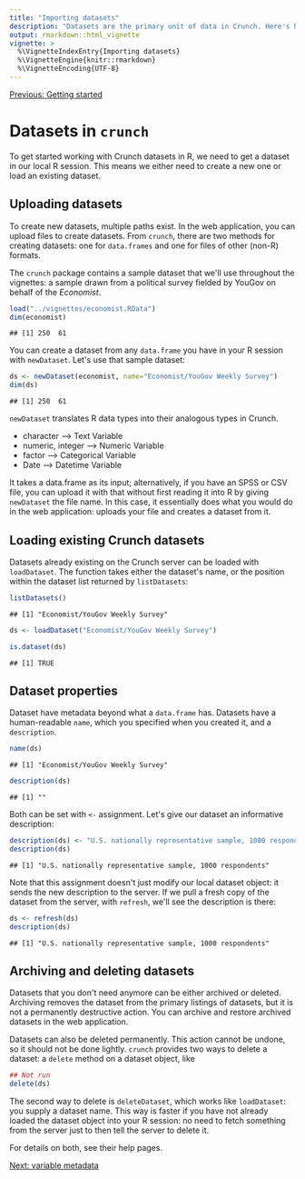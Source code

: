 ```yaml
---
title: "Importing datasets"
description: "Datasets are the primary unit of data in Crunch. Here's how to import data and load existing datasets in your R session."
output: rmarkdown::html_vignette
vignette: >
  %\VignetteIndexEntry{Importing datasets}
  %\VignetteEngine{knitr::rmarkdown}
  %\VignetteEncoding{UTF-8}
---
```


[Previous: Getting started](getting-started.md)



# Datasets in `crunch`

To get started working with Crunch datasets in R, we need to get a dataset in our local R session. This means we either need to create a new one or load an existing dataset.

## Uploading datasets

To create new datasets, multiple paths exist. In the web application, you can upload files to create datasets. From `crunch`, there are two methods for creating datasets: one for `data.frames` and one for files of other (non-R) formats.

The `crunch` package contains a sample dataset that we'll use throughout the vignettes: a sample drawn from a political survey fielded by YouGov on behalf of the _Economist_.


```r
load("../vignettes/economist.RData")
dim(economist)
```

```
## [1] 250  61
```

You can create a dataset from any `data.frame` you have in your R session with `newDataset`. Let's use that sample dataset:


```r
ds <- newDataset(economist, name="Economist/YouGov Weekly Survey")
dim(ds)
```

```
## [1] 250  61
```

`newDataset` translates R data types into their analogous types in Crunch.

* character --> Text Variable
* numeric, integer --> Numeric Variable
* factor --> Categorical Variable
* Date --> Datetime Variable

It takes a data.frame as its input; alternatively, if you have an SPSS or CSV file, you can upload it with that without first reading it into R by giving `newDataset` the file name. In this case, it essentially does what you would do in the web application: uploads your file and creates a dataset from it.

## Loading existing Crunch datasets

Datasets already existing on the Crunch server can be loaded with `loadDataset`. The function takes either the dataset's name, or the position within the dataset list returned by `listDatasets`:


```r
listDatasets()
```
```
## [1] "Economist/YouGov Weekly Survey"
```

```r
ds <- loadDataset("Economist/YouGov Weekly Survey")
```

```r
is.dataset(ds)
```

```
## [1] TRUE
```

## Dataset properties

Dataset have metadata beyond what a `data.frame` has. Datasets have a human-readable `name`, which you specified when you created it, and a `description`.


```r
name(ds)
```

```
## [1] "Economist/YouGov Weekly Survey"
```

```r
description(ds)
```

```
## [1] ""
```

Both can be set with `<-` assignment. Let's give our dataset an informative description:


```r
description(ds) <- "U.S. nationally representative sample, 1000 respondents"
description(ds)
```
```
## [1] "U.S. nationally representative sample, 1000 respondents"
```

Note that this assignment doesn't just modify our local dataset object: it sends the new description to the server. If we pull a fresh copy of the dataset from the server, with `refresh`, we'll see the description is there:


```r
ds <- refresh(ds)
description(ds)
```
```
## [1] "U.S. nationally representative sample, 1000 respondents"
```

## Archiving and deleting datasets

Datasets that you don't need anymore can be either archived or deleted. Archiving removes the dataset from the primary listings of datasets, but it is not a permanently destructive action. You can archive and restore archived datasets in the web application.

Datasets can also be deleted permanently. This action cannot be undone, so it should not be done lightly. `crunch` provides two ways to delete a dataset: a `delete` method on a dataset object, like


```r
## Not run
delete(ds)
```

The second way to delete is `deleteDataset`, which works like `loadDataset`: you supply a dataset name. This way is faster if you have not already loaded the dataset object into your R session: no need to fetch something from the server just to then tell the server to delete it.

For details on both, see their help pages.

[Next: variable metadata](variables.md)
